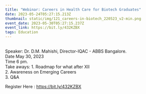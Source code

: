 ```yaml
---
title: "Webinar: Careers in Health Care for Biotech Graduates"
date: 2023-05-24T05:27:15.213Z
thumbnail: static/img/121_careers-in-biotech_220523_v2-min.png
event_date: 2023-05-30T05:27:15.237Z
event_link: https://bit.ly/432KZBX
tags: Education
---
```

<!--StartFragment-->

\
Speaker: Dr. D.M. Mahishi, Director-IQAC - ABBS Bangalore.\
Date May 30, 2023\
Time 6 pm.\
Take aways: 1. Roadmap for what after XII\
2. Awareness on Emerging Careers\
3. Q&A

Register Here : https://bit.ly/432KZBX

<!--EndFragment-->